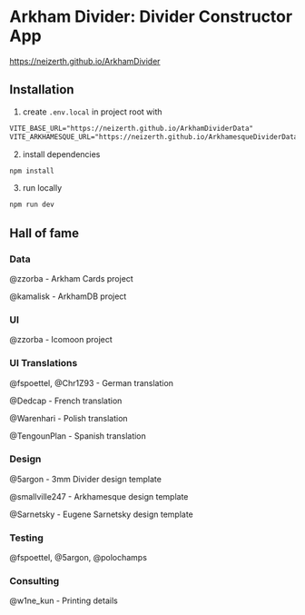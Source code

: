 # Arkham Divider: Divider Constructor App

https://neizerth.github.io/ArkhamDivider

## Installation

1. create `.env.local` in project root with

```txt
VITE_BASE_URL="https://neizerth.github.io/ArkhamDividerData"
VITE_ARKHAMESQUE_URL="https://neizerth.github.io/ArkhamesqueDividerData"
```

2. install dependencies

```bash
npm install
```

3. run locally

```bash
npm run dev
```

## Hall of fame

### Data

@zzorba - Arkham Cards project

@kamalisk - ArkhamDB project

### UI

@zzorba - Icomoon project

### UI Translations

@fspoettel, @Chr1Z93 - German translation

@Dedcap - French translation

@Warenhari - Polish translation

@TengounPlan - Spanish translation

### Design

@5argon - 3mm Divider design template

@smallville247 - Arkhamesque design template

@Sarnetsky - Eugene Sarnetsky design template

### Testing

@fspoettel, @5argon, @polochamps

### Consulting

@w1ne_kun - Printing details 